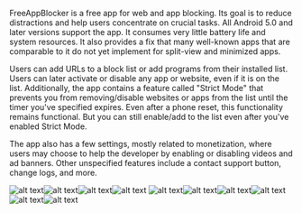 FreeAppBlocker is a free app for web and app blocking. Its goal is to reduce distractions and help users concentrate on crucial tasks. All Android 5.0 and later versions support the app. It consumes very little battery life and system resources. It also provides a fix that many well-known apps that are comparable to it do not yet implement for split-view and minimized apps.

Users can add URLs to a block list or add programs from their installed list. Users can later activate or disable any app or website, even if it is on the list. Additionally, the app contains a feature called "Strict Mode" that prevents you from removing/disable websites or apps from the list until the timer you've specified expires. Even after a phone reset, this functionality remains functional. But you can still enable/add to the list even after you've enabled Strict Mode.

The app also has a few settings, mostly related to monetization, where users may choose to help the developer by enabling or disabling videos and ad banners. Other unspecified features include a contact support button, change logs, and more.

![alt text](https://i.imgur.com/qj6VzDn.jpeg)![alt text](https://i.imgur.com/AKKTKuZ.jpeg)![alt text](https://i.imgur.com/u4dVRU2.jpeg)![alt text](https://i.imgur.com/DV9SYrH.jpeg)
![alt text](https://i.imgur.com/qn51Dno.jpeg)![alt text](https://i.imgur.com/qsNAsD0.jpeg)![alt text](https://i.imgur.com/B6kNl46.jpeg)![alt text](https://i.imgur.com/8Jcizsc.jpeg)
![alt text](https://i.imgur.com/bOKv0md.jpeg)![alt text](https://i.imgur.com/biUn0P1.jpeg)
